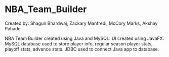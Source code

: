 # NBA_Team_Builder

Created by:
Shagun Bhardwaj, Zackary Manfredi, McCory Marks, Akshay Pahade

NBA Team Builder created using Java and MySQL.
UI created using JavaFX.
MySQL database used to store player info, regular season player stats, playoff stats, advance stats.
JDBC used to connect Java app to database.
